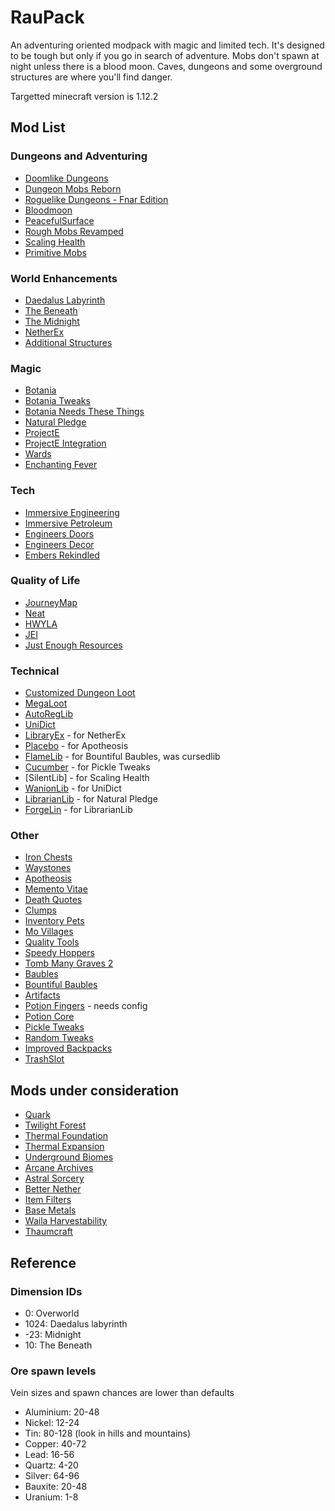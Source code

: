 # RauPack

An adventuring oriented modpack with magic and limited tech. It's designed to be tough but only if you go in search
of adventure. Mobs don't spawn at night unless there is a blood moon. Caves, dungeons and some overground structures 
are where you'll find danger.

Targetted minecraft version is 1.12.2


## Mod List

### Dungeons and Adventuring

 - [Doomlike Dungeons](https://www.curseforge.com/minecraft/mc-mods/project-74246) 
 - [Dungeon Mobs Reborn](https://www.curseforge.com/minecraft/mc-mods/dungeon-mobs-reborn)
 - [Roguelike Dungeons - Fnar Edition](https://www.curseforge.com/minecraft/mc-mods/roguelike-dungeons-fnar-edition)
 - [Bloodmoon](https://www.curseforge.com/minecraft/mc-mods/bloodmoon)
 - [PeacefulSurface](https://www.curseforge.com/minecraft/mc-mods/peacefulsurface)
 - [Rough Mobs Revamped](https://www.curseforge.com/minecraft/mc-mods/rough-mobs-revamped)
 - [Scaling Health](https://www.curseforge.com/minecraft/mc-mods/scaling-health)
 - [Primitive Mobs](https://www.curseforge.com/minecraft/mc-mods/primitive-mobs)

### World Enhancements

 - [Daedalus Labyrinth](https://www.curseforge.com/minecraft/mc-mods/daedalus-labyrinth)
 - [The Beneath](https://www.curseforge.com/minecraft/mc-mods/the-beneath)
 - [The Midnight](https://www.curseforge.com/minecraft/mc-mods/the-midnight)
 - [NetherEx](https://www.curseforge.com/minecraft/mc-mods/netherex)
 - [Additional Structures](https://www.curseforge.com/minecraft/mc-mods/additional-structures)

### Magic

 - [Botania](https://www.curseforge.com/minecraft/mc-mods/botania)
 - [Botania Tweaks](https://www.curseforge.com/minecraft/mc-mods/botania-tweaks)
 - [Botania Needs These Things](https://www.curseforge.com/minecraft/mc-mods/botania-needs-these-things)
 - [Natural Pledge](https://www.curseforge.com/minecraft/mc-mods/natural-pledge)
 - [ProjectE](https://www.curseforge.com/minecraft/mc-mods/projecte)
 - [ProjectE Integration](https://www.curseforge.com/minecraft/mc-mods/projecte-integration)
 - [Wards](https://www.curseforge.com/minecraft/mc-mods/wards)
 - [Enchanting Fever](https://www.curseforge.com/minecraft/mc-mods/enchanting-fever)

### Tech

 - [Immersive Engineering](https://www.curseforge.com/minecraft/mc-mods/immersive-engineering)
 - [Immersive Petroleum](https://www.curseforge.com/minecraft/mc-mods/immersive-petroleum)
 - [Engineers Doors](https://www.curseforge.com/minecraft/mc-mods/engineers-doors)
 - [Engineers Decor](https://www.curseforge.com/minecraft/mc-mods/engineers-decor)
 - [Embers Rekindled](https://www.curseforge.com/minecraft/mc-mods/embers-rekindled)

### Quality of Life

 - [JourneyMap](https://www.curseforge.com/minecraft/mc-mods/journeymap)
 - [Neat](https://www.curseforge.com/minecraft/mc-mods/neat)
 - [HWYLA](https://www.curseforge.com/minecraft/mc-mods/hwyla)
 - [JEI](https://www.curseforge.com/minecraft/mc-mods/jei)
 - [Just Enough Resources](https://www.curseforge.com/minecraft/mc-mods/just-enough-resources-jer)

### Technical

 - [Customized Dungeon Loot](https://www.curseforge.com/minecraft/mc-mods/customized-dungeon-loot)
 - [MegaLoot](https://www.curseforge.com/minecraft/mc-mods/megaloot)
 - [AutoRegLib](https://www.curseforge.com/minecraft/mc-mods/autoreglib)
 - [UniDict](https://www.curseforge.com/minecraft/mc-mods/unidict)
 - [LibraryEx](https://www.curseforge.com/minecraft/mc-mods/libraryex) - for NetherEx
 - [Placebo](https://www.curseforge.com/minecraft/mc-mods/placebo) - for Apotheosis
 - [FlameLib](https://www.curseforge.com/minecraft/mc-mods/flamelib) - for Bountiful Baubles, was cursedlib
 - [Cucumber](https://www.curseforge.com/minecraft/mc-mods/cucumber) - for Pickle Tweaks
 - [SilentLib] - for Scaling Health
 - [WanionLib](https://www.curseforge.com/minecraft/mc-mods/wanionlib) - for UniDict
 - [LibrarianLib](https://www.curseforge.com/minecraft/mc-mods/librarianlib) - for Natural Pledge
 - [ForgeLin](https://www.curseforge.com/minecraft/mc-mods/shadowfacts-forgelin) - for LibrarianLib

### Other
 
 - [Iron Chests](https://www.curseforge.com/minecraft/mc-mods/iron-chests)
 - [Waystones](https://www.curseforge.com/minecraft/mc-mods/waystones)
 - [Apotheosis](https://www.curseforge.com/minecraft/mc-mods/apotheosis)
 - [Memento Vitae](https://www.curseforge.com/minecraft/mc-mods/memento-vitae)
 - [Death Quotes](https://www.curseforge.com/minecraft/mc-mods/deathquotes-death-quotes)
 - [Clumps](https://www.curseforge.com/minecraft/mc-mods/clumps)
 - [Inventory Pets](https://www.curseforge.com/minecraft/mc-mods/inventory-pets)
 - [Mo Villages](https://www.curseforge.com/minecraft/mc-mods/mo-villages)
 - [Quality Tools](https://www.curseforge.com/minecraft/mc-mods/quality-tools)
 - [Speedy Hoppers](https://www.curseforge.com/minecraft/mc-mods/speedy-hoppers)
 - [Tomb Many Graves 2](https://www.curseforge.com/minecraft/mc-mods/tomb-many-graves-2)
 - [Baubles](https://www.curseforge.com/minecraft/mc-mods/baubles)
 - [Bountiful Baubles](https://www.curseforge.com/minecraft/mc-mods/bountifulbaubles)
 - [Artifacts](https://www.curseforge.com/minecraft/mc-mods/artifacts)
 - [Potion Fingers](https://www.curseforge.com/minecraft/mc-mods/potion-fingers) - needs config
 - [Potion Core](https://www.curseforge.com/minecraft/mc-mods/potion-core)
 - [Pickle Tweaks](https://www.curseforge.com/minecraft/mc-mods/pickle-tweaks)
 - [Random Tweaks](https://www.curseforge.com/minecraft/mc-mods/randomtweaks)
 - [Improved Backpacks](https://www.curseforge.com/minecraft/mc-mods/improvedbackpacks)
 - [TrashSlot](https://www.curseforge.com/minecraft/mc-mods/trashslot)

## Mods under consideration

 - [Quark](https://www.curseforge.com/minecraft/mc-mods/quark)
 - [Twilight Forest](https://www.curseforge.com/minecraft/mc-mods/the-twilight-forest)
 - [Thermal Foundation](http://www.curse.com/mc-mods/minecraft/222880-thermal-foundation)
 - [Thermal Expansion](https://www.curseforge.com/minecraft/mc-mods/thermal-expansion)
 - [Underground Biomes](https://www.curseforge.com/minecraft/mc-mods/underground-biomes)
 - [Arcane Archives](https://www.curseforge.com/minecraft/mc-mods/arcane-archives)
 - [Astral Sorcery](https://www.curseforge.com/minecraft/mc-mods/astral-sorcery)
 - [Better Nether](https://www.curseforge.com/minecraft/mc-mods/betternether)
 - [Item Filters](https://www.curseforge.com/minecraft/mc-mods/item-filters)
 - [Base Metals](https://www.curseforge.com/minecraft/mc-mods/base-metals)
 - [Waila Harvestability](https://www.curseforge.com/minecraft/mc-mods/waila-harvestability)
 - [Thaumcraft](https://www.curseforge.com/minecraft/mc-mods/thaumcraft)

## Reference

### Dimension IDs

 - 0: Overworld
 - 1024: Daedalus labyrinth
 - -23: Midnight
 - 10: The Beneath

### Ore spawn levels

Vein sizes and spawn chances are lower than defaults

 - Aluminium: 20-48
 - Nickel: 12-24
 - Tin: 80-128  (look in hills and mountains)
 - Copper: 40-72
 - Lead: 16-56
 - Quartz: 4-20
 - Silver: 64-96
 - Bauxite: 20-48
 - Uranium:  1-8
